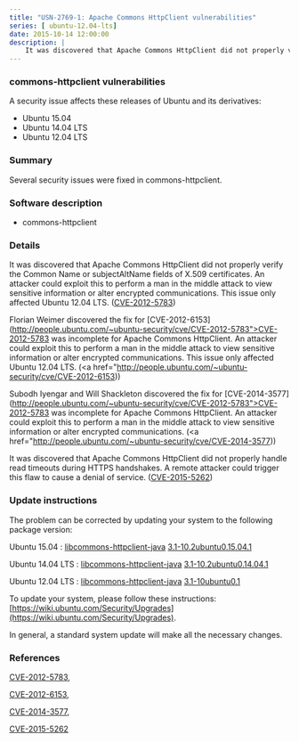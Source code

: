 ```yaml
---
title: "USN-2769-1: Apache Commons HttpClient vulnerabilities"
series: [ ubuntu-12.04-lts]
date: 2015-10-14 12:00:00
description: |
    It was discovered that Apache Commons HttpClient did not properly verify the Common Name or subjectAltName fields of X.509 certificates. An attacker could exploit this to perform a man in the middle attack to view sensitive information or alter encrypted communications. This issue only affected Ubuntu 12.04 LTS. ([CVE-2012-5783](http://people.ubuntu.com/~ubuntu-security/cve/CVE-2012-5783))
--- 
```

 
 


### commons-httpclient vulnerabilities

A security issue affects these releases of Ubuntu and its derivatives:

* Ubuntu 15.04
* Ubuntu 14.04 LTS
* Ubuntu 12.04 LTS

### Summary

Several security issues were fixed in commons-httpclient. 

### Software description

* commons-httpclient 

### Details

It was discovered that Apache Commons HttpClient did not properly verify the Common Name or subjectAltName fields of X.509 certificates. An attacker could exploit this to perform a man in the middle attack to view sensitive information or alter encrypted communications. This issue only affected Ubuntu 12.04 LTS. ([CVE-2012-5783](http://people.ubuntu.com/~ubuntu-security/cve/CVE-2012-5783))

Florian Weimer discovered the fix for [CVE-2012-6153](http://people.ubuntu.com/~ubuntu-security/cve/CVE-2012-5783">CVE-2012-5783</a> was incomplete for Apache Commons HttpClient. An attacker could exploit this to perform a man in the middle attack to view sensitive information or alter encrypted communications. This issue only affected Ubuntu 12.04 LTS. (<a href="http://people.ubuntu.com/~ubuntu-security/cve/CVE-2012-6153))

Subodh Iyengar and Will Shackleton discovered the fix for [CVE-2014-3577](http://people.ubuntu.com/~ubuntu-security/cve/CVE-2012-5783">CVE-2012-5783</a> was incomplete for Apache Commons HttpClient. An attacker could exploit this to perform a man in the middle attack to view sensitive information or alter encrypted communications. (<a href="http://people.ubuntu.com/~ubuntu-security/cve/CVE-2014-3577))

It was discovered that Apache Commons HttpClient did not properly handle read timeouts during HTTPS handshakes. A remote attacker could trigger this flaw to cause a denial of service. ([CVE-2015-5262](http://people.ubuntu.com/~ubuntu-security/cve/CVE-2015-5262)) 

### Update instructions

The problem can be corrected by updating your system to the following package version:

Ubuntu 15.04
 : [libcommons-httpclient-java](https://launchpad.net/ubuntu/+source/commons-httpclient) <span> [3.1-10.2ubuntu0.15.04.1](https://launchpad.net/ubuntu/+source/commons-httpclient/3.1-10.2ubuntu0.15.04.1) </span> 

Ubuntu 14.04 LTS
 : [libcommons-httpclient-java](https://launchpad.net/ubuntu/+source/commons-httpclient) <span> [3.1-10.2ubuntu0.14.04.1](https://launchpad.net/ubuntu/+source/commons-httpclient/3.1-10.2ubuntu0.14.04.1) </span> 

Ubuntu 12.04 LTS
 : [libcommons-httpclient-java](https://launchpad.net/ubuntu/+source/commons-httpclient) <span> [3.1-10ubuntu0.1](https://launchpad.net/ubuntu/+source/commons-httpclient/3.1-10ubuntu0.1) </span> 

To update your system, please follow these instructions: [https://wiki.ubuntu.com/Security/Upgrades](https://wiki.ubuntu.com/Security/Upgrades).

In general, a standard system update will make all the necessary changes. 

### References

 
 [CVE-2012-5783](http://people.ubuntu.com/~ubuntu-security/cve/CVE-2012-5783), 

 [CVE-2012-6153](http://people.ubuntu.com/~ubuntu-security/cve/CVE-2012-6153), 

 [CVE-2014-3577](http://people.ubuntu.com/~ubuntu-security/cve/CVE-2014-3577), 

 [CVE-2015-5262](http://people.ubuntu.com/~ubuntu-security/cve/CVE-2015-5262)
 

